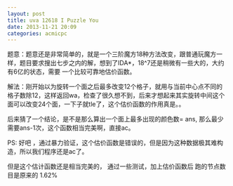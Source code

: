```yaml
---
layout: post
title: uva 12618 I Puzzle You
date: 2013-11-21 20:09
categories: acmicpc
---
```


题意：题意还是非常简单的，就是一个三阶魔方18种方法改变，跟普通玩魔方一样，题目要求搜出七步之内的解，想到了IDA*，18^7还是稍微有一些大的，大约有6亿的状态，需要 一个比较可靠地估价函数。

解法：刚开始以为旋转一个面之后最多改变12个格子，就用与当前中心点不同的格子数除12，这样返回wa，检查了很久想不到，后来才想起来其实旋转中间这个面可以改变24个面，一下子就tle了，这个估价函数的作用真是。。

后来猜了一个结论，是不是那么算出一个面上最多出现的颜色数= ans, 那么最少需要ans-1次，这个函数相当完美啊，直接ac。

PS:  好吧 ，通过暴力验证，这个估价函数是错误的，但是因为这种数据极其难构造，所以我们程序还是ac了。

但是这个估计函数还是相当完美的， 通过一些测试，加上估价函数后 跑的节点数目是原来的 1.62%
